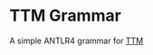 # TTM Grammar

A simple ANTLR4 grammar for [TTM](https://en.wikipedia.org/wiki/TTM_(programming_language))
  
